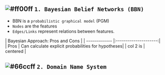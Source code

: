 
## ![#ff00ff](https://placehold.it/15/ff00ff/000000?text=+) `1. Bayesian Belief Networks (BBN)`

* BBN is a `probabilistic graphical model` (PGM)
* `Nodes` are the features
* `Edges/Links` represent relations between features.


| Bayesian Approach: Pros and Cons      |
| ------------- |:---------------------:|
| Pros          | Can calculate explicit probabilities for hypotheses|
| col 2 is      | centered |



## ![#66ccff](https://placehold.it/15/66ccff/000000?text=+) `2. Domain Name System`

